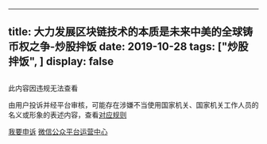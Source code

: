 
---
title:   大力发展区块链技术的本质是未来中美的全球铸币权之争-炒股拌饭
date: 2019-10-28
tags: ["炒股拌饭", ]
display: false
---


## 
此内容因违规无法查看

由用户投诉并经平台审核，可能存在涉嫌不当使用国家机关、国家机关工作人员的名义或形象的表述内容，查看[对应规则](https://mp.weixin.qq.com/mp/opshowpage?action=oplaw&amp;id=32&amp;t=operation/faq_index#wechat_redirect)


[我要申诉](http://mp.weixin.qq.com/s?__biz=MjM5NDAwMTA2MA==&mid=224557261&idx=1&sn=567225495aa2663d2e693f9f53b16c16#wechat_redirect)
[微信公众平台运营中心](http://mp.weixin.qq.com/mp/opshowpage?action=main#wechat_redirect)

